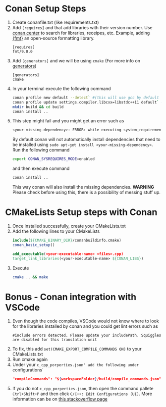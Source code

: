 # Conan Setup Steps

1. Create conanfile.txt (like requirements.txt)
2. Add `[requires]` and that add libraries with their version number. Use [conan center](https://conan.io/center/) to search for libraries, receipes, etc. Example, adding [{fmt}](https://fmt.dev/latest/index.html) an open-source formatting library.
    ```
    [requires]
    fmt/9.0.0
    ```
3. Add `[generators]` and we will be using `cmake` (For more info on [generators](https://docs.conan.io/en/1.46/reference/generators.html#generators-reference))
    ```
    [generators]
    cmake
    ```
4. In your terminal execute the following command 
    ```bash
    conan profile new default --detect` #(this will use gcc by default on linux)
    conan profile update settings.compiler.libcxx=libstdc++11 default` #(use c++11 by default)
    mkdir build && cd build
    conan install ..
    ``` 
5. This step might fail and you might get an error such as 
    ```bash
    <your-missing-dependency>: ERROR: while executing system_requirements(): Aborted due to CONAN_SYSREQUIRES_MODE=verify
    ```
    By default conan will not automatically install dependencies that need to be installed using `sudo apt-get install <your-missing-dependency>`. Run the following command  
    ```bash
    export CONAN_SYSREQUIRES_MODE=enabled
    ``` 
    and then execute command 
    ```bash
    conan install ..
    ```
    This way conan will also install the missing dependencies. **WARNING** Please check before using this, there is a possibility of messing stuff up.
   
# CMakeLists Setup steps with Conan
1. Once installed successfully, create your CMakeLists.txt 
2. Add the following lines to your CMakeLists
    ```cmake
    include(${CMAKE_BINARY_DIR}/conanbuildinfo.cmake)
    conan_basic_setup()
    
    add_executable(<your-executable-name> <files>.cpp)
    target_link_libraries(<your-executable-name> ${CONAN_LIBS})
    ```
3. Execute
    ```bash
    cmake .. && make
    ```

# Bonus - Conan integration with VSCode
1. Even though the code compiles, VSCode would not know where to look for the libraries installed by conan and you could get lint errors such as 
    ```
    #include errors detected. Please update your includePath. Squiggles are disabled for this translation unit
    ```
2. To fix, this add `set(CMAKE_EXPORT_COMPILE_COMMANDS ON)` to your CMakeLists.txt
3. Run cmake again
4. Under your `c_cpp_porperties.json' add the following under `configurations`
    ```json
    "compileCommands": "${workspaceFolder}/build/compile_commands.json"
    ```
5. If you do not `c_cpp_porperties.json`, then open the command pallete `Ctrl+Shift+P` and then click `C/C++: Edit Configurations (UI)`. More information can be on [this stackoverflow page](https://stackoverflow.com/questions/62036568/dont-have-c-cpp-properties-json-file-in-vscode)